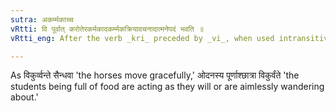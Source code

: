 ```yaml
---
sutra: अकर्म्मकाच्च
vRtti: वि पूर्वात् करोतेरकर्मकादकर्म्मकक्रियावचनादात्मनेपदं भवति ॥
vRtti_eng: After the verb _kri_ preceded by _vi_, when used intransitively, the _Atmanepada_ is used.

---
```

As विकुर्व्वन्ते सैन्धवा 'the horses move gracefully,' ओदनस्य पूर्णाश्छात्रा विकुर्वंते 'the students being full of food are acting as they will or are aimlessly wandering about.'